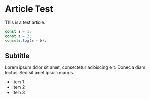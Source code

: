 # Article Test

This is a test article.

```js
const a = 1;
const b = 2;
console.log(a + b);
```

## Subtitle

Lorem ipsum dolor sit amet, consectetur adipiscing elit. Donec a diam lectus.
Sed sit amet ipsum mauris.

- Item 1
- Item 2
- Item 3